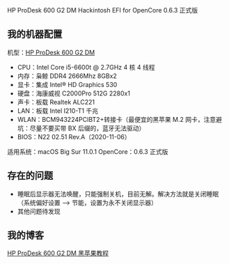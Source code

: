 HP ProDesk 600 G2 DM Hackintosh EFI for OpenCore 0.6.3 正式版

## 我的机器配置

机型：[HP ProDesk 600 G2 DM](https://support.hp.com/cn-zh/product/hp-prodesk-600-g2-desktop-mini-pc/8376393/model/8376394/document/c04844247)

+ CPU：Intel Core i5-6600t @ 2.7GHz 4 核 4 线程
+ 内存：枭鲸 DDR4 2666Mhz 8GBx2
+ 显卡：集成 Intel® HD Graphics 530
+ 硬盘：海康威视 C2000Pro 512G 2280x1
+ 声卡：板载 Realtek ALC221
+ LAN：板载 Intel I210-T1 千兆
+ WLAN：BCM943224PCIBT2+转接卡（最便宜的黑苹果 M.2 网卡，注意避坑：尽量不要买带 BX 后缀的，蓝牙无法驱动）
+ BIOS：N22 02.51 Rev.A（2020-11-06）

适用系统：macOS Big Sur 11.0.1
OpenCore：0.6.3 正式版

## 存在的问题
+ 睡眠后显示器无法唤醒，只能强制关机，目前无解。解决方法就是关闭睡眠（系统偏好设置 —> 节能，设置为永不关闭显示器）
+ 其他问题待发现

## 我的博客
[HP ProDesk 600 G2 DM 黑苹果教程](https://ppgg.in/13067.html)
